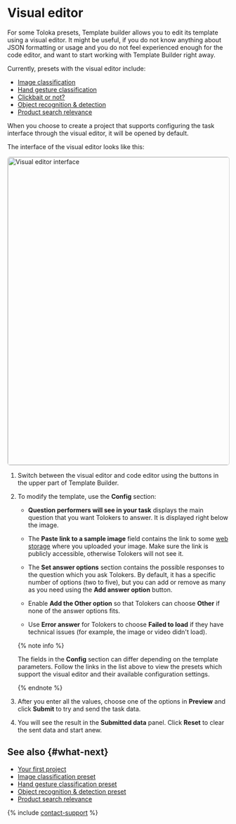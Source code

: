 # Visual editor

For some Toloka presets, Template builder allows you to edit its template using a visual editor. It might be useful, if you do not know anything about JSON formatting or usage and you do not feel experienced enough for the code editor, and want to start working with Template Builder right away.

Currently, presets with the visual editor include:

- [Image classification](https://platform.toloka.ai/requester/new/project?templateId=image_classification)
- [Hand gesture classification](https://platform.toloka.ai/requester/new/project?templateId=videoModeration)
- [Clickbait or not?](https://platform.toloka.ai/requester/new/project?templateId=checkbox_dynamic)
- [Object recognition & detection](https://platform.toloka.ai/requester/new/project?templateId=polygon)
- [Product search relevance](https://platform.toloka.ai/requester/new/project?templateId=categorize)

When you choose to create a project that supports configuring the task interface through the visual editor, it will be opened by default.

The interface of the visual editor looks like this:

<a target="_blank" href="https://yastatic.net/s3/doc-binary/src/toloka/en/template-builder/visual-editor.png"><img src="https://yastatic.net/s3/doc-binary/src/toloka/en/template-builder/visual-editor.png" alt="Visual editor interface" style="border:1px solid #ccc;border-radius:6px;cursor:zoom-in;width:700px;" /></a>

1. Switch between the visual editor and code editor using the buttons in the upper part of Template Builder.

1. To modify the template, use the **Config** section:

    - **Question performers will see in your task** displays the main question that you want Tolokers to answer. It is displayed right below the image.

    - The **Paste link to a sample image** field contains the link to some [web storage](https://toloka.ai/docs/guide/concepts/cloud-storage.html) where you uploaded your image. Make sure the link is publicly accessible, otherwise Tolokers will not see it.

    - The **Set answer options** section contains the possible responses to the question which you ask Tolokers. By default, it has a specific number of options (two to five), but you can add or remove as many as you need using the **Add answer option** button.

    - Enable **Add the Other option** so that Tolokers can choose **Other** if none of the answer options fits.

    - Use **Error answer** for Tolokers to choose **Failed to load** if they have technical issues (for example, the image or video didn't load).

    {% note info %}

    The fields in the **Config** section can differ depending on the template parameters. Follow the links in the list above to view the presets which support the visual editor and their available configuration settings.

    {% endnote %}

1. After you enter all the values, choose one of the options in **Preview** and click **Submit** to try and send the task data.

1. You will see the result in the **Submitted data** panel. Click **Reset** to clear the sent data and start anew.

## See also {#what-next}

- [Your first project](https://toloka.ai/docs/guide/concepts/first-project.html)
- [Image classification preset](templates/image-classification.md)
- [Hand gesture classification preset](templates/video-moderation.md)
- [Object recognition & detection preset](templates/object-recognition.md)
- [Product search relevance](templates/product-search-relevance.md)

{% include [contact-support](_includes/contact-support.md) %}